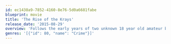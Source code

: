 ```yaml
---
id: ec1438a9-7852-4160-8e76-5d0a6681fabe
blueprint: movie
title: 'The Rise of the Krays'
release_date: '2015-08-29'
overview: 'Follows the early years of two unknown 18 year old amateur boxers who quickly fought their way to becoming the most feared and respected villains in all of London. Told through the eyes of a close friend that survived them, we see them rise to infamy through drugs, sex and murder.'
genres: '[{"id": 80, "name": "Crime"}]'
---
```

